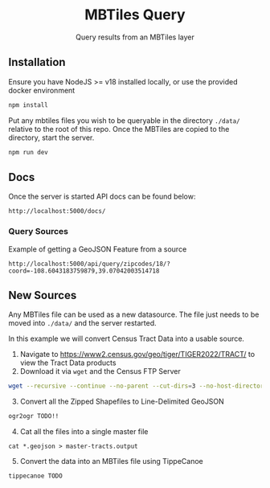 <h1 align=center>MBTiles Query</h1>

<p align=center>Query results from an MBTiles layer</p>

## Installation

Ensure you have NodeJS >= v18 installed locally, or use the provided docker environment

```sh
npm install
```

Put any mbtiles files you wish to be queryable in the directory `./data/` relative to the root
of this repo. Once the MBTiles are copied to the directory, start the server.


```sh
npm run dev
```

## Docs

Once the server is started API docs can be found below:

```
http://localhost:5000/docs/

```

### Query Sources

Example of getting a GeoJSON Feature from a source

```
http://localhost:5000/api/query/zipcodes/18/?coord=-108.6043183759879,39.07042003514718
```

## New Sources

Any MBTiles file can be used as a new datasource. The file just needs to be moved into
`./data/` and the server restarted.

In this example we will convert Census Tract Data into a usable source.

1. Navigate to https://www2.census.gov/geo/tiger/TIGER2022/TRACT/ to view the Tract Data products
2. Download it via `wget` and the Census FTP Server

```sh
wget --recursive --continue --no-parent --cut-dirs=3 --no-host-directories --directory-prefix=$(pwd)/ ftp://ftp2.census.gov/geo/tiger/TIGER2022/TRACT/
```

3. Convert all the Zipped Shapefiles to Line-Delimited GeoJSON

```sh
ogr2ogr TODO!!
```

4. Cat all the files into a single master file
```
cat *.geojson > master-tracts.output
```

5. Convert the data into an MBTiles file using TippeCanoe

```
tippecanoe TODO
```
